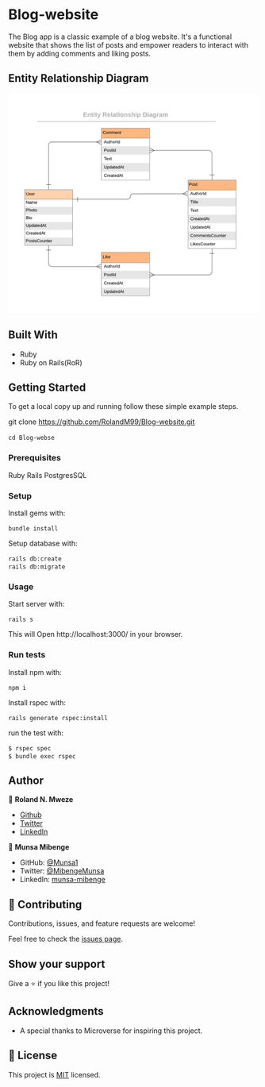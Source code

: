 # Blog-website

The Blog app is a classic example of a blog website. It's a functional website that shows the list of posts and empower readers to interact with them by adding comments and liking posts.

## Entity Relationship Diagram

![](./blog_app.png)

## Built With

- Ruby
- Ruby on Rails(RoR)

## Getting Started

To get a local copy up and running follow these simple example steps.

git clone https://github.com/RolandM99/Blog-website.git

`cd Blog-webse`

### Prerequisites

Ruby
Rails
PostgresSQL

### Setup

Install gems with:

```
bundle install
```

Setup database with:

```
rails db:create
rails db:migrate
```

### Usage

Start server with:

```
rails s
```

This will Open http://localhost:3000/ in your browser.

### Run tests

Install npm with:

```
npm i
```

Install rspec with:

```
rails generate rspec:install
```

run the test with:

```
$ rspec spec
$ bundle exec rspec
```

## Author

👤 **Roland N. Mweze**

- [Github](https://github.com/rolandm99)
- [Twitter](https://github.com/manfulmwez)
- [LinkedIn](https://www.linkedin.com/in/roland-mweze/)

👤 **Munsa Mibenge**

- GitHub: [@Munsa1](https://github.com/Munsa1)
- Twitter: [@MibengeMunsa](https://twitter.com/MibengeMunsa)
- LinkedIn: [munsa-mibenge](https://www.linkedin.com/in/munsa-mibenge/)




## 🤝 Contributing

Contributions, issues, and feature requests are welcome!

Feel free to check the [issues page](https://github.com/RolandM99/Blog-website.git/issues).

## Show your support

Give a ⭐️ if you like this project!

## Acknowledgments

- A special thanks to Microverse for inspiring this project. 

## 📝 License

This project is [MIT](./LICENCE) licensed.
